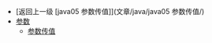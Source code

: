 - [返回上一级 [java05 参数传值]](文章/java/java05 参数传值/)
- [参数](文章/java/java05%20参数传值/参数/)
  - [参数传值](文章/java/java05%20参数传值/参数/参数传值.md)

